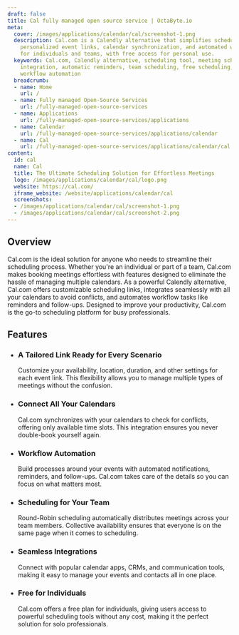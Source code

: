 ```yaml
---
draft: false
title: Cal fully managed open source service | OctaByte.io
meta:
  cover: /images/applications/calendar/cal/screenshot-1.png
  description: Cal.com is a Calendly alternative that simplifies scheduling by allowing
    personalized event links, calendar synchronization, and automated workflows. Perfect
    for individuals and teams, with free access for personal use.
  keywords: Cal.com, Calendly alternative, scheduling tool, meeting scheduler, calendar
    integration, automatic reminders, team scheduling, free scheduling, event management,
    workflow automation
  breadcrumb:
  - name: Home
    url: /
  - name: Fully managed Open-Source Services
    url: /fully-managed-open-source-services
  - name: Applications
    url: /fully-managed-open-source-services/applications
  - name: Calendar
    url: /fully-managed-open-source-services/applications/calendar
  - name: Cal
    url: /fully-managed-open-source-services/applications/calendar/cal
content:
  id: cal
  name: Cal
  title: The Ultimate Scheduling Solution for Effortless Meetings
  logo: /images/applications/calendar/cal/logo.png
  website: https://cal.com/
  iframe_website: /website/applications/calendar/cal
  screenshots:
  - /images/applications/calendar/cal/screenshot-1.png
  - /images/applications/calendar/cal/screenshot-2.png
---
```


## Overview

Cal.com is the ideal solution for anyone who needs to streamline their scheduling process. Whether you're an individual or part of a team, Cal.com makes booking meetings effortless with features designed to eliminate the hassle of managing multiple calendars. As a powerful Calendly alternative, Cal.com offers customizable scheduling links, integrates seamlessly with all your calendars to avoid conflicts, and automates workflow tasks like reminders and follow-ups. Designed to improve your productivity, Cal.com is the go-to scheduling platform for busy professionals.

## Features

- ### A Tailored Link Ready for Every Scenario

  Customize your availability, location, duration, and other settings for each event link. This flexibility allows you to manage multiple types of meetings without the confusion.

- ### Connect All Your Calendars

  Cal.com synchronizes with your calendars to check for conflicts, offering only available time slots. This integration ensures you never double-book yourself again.

- ### Workflow Automation

  Build processes around your events with automated notifications, reminders, and follow-ups. Cal.com takes care of the details so you can focus on what matters most.

- ### Scheduling for Your Team

  Round-Robin scheduling automatically distributes meetings across your team members. Collective availability ensures that everyone is on the same page when it comes to scheduling.

- ### Seamless Integrations

  Connect with popular calendar apps, CRMs, and communication tools, making it easy to manage your events and contacts all in one place.

- ### Free for Individuals

  Cal.com offers a free plan for individuals, giving users access to powerful scheduling tools without any cost, making it the perfect solution for solo professionals.
